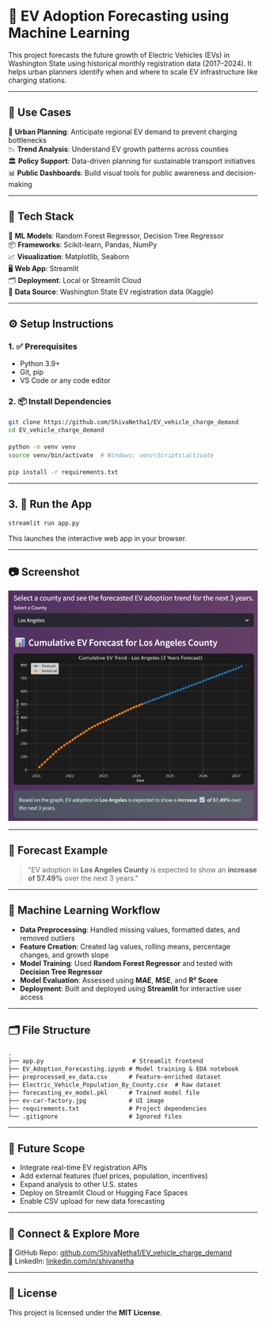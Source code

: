 # 🔮 EV Adoption Forecasting using Machine Learning

This project forecasts the future growth of Electric Vehicles (EVs) in Washington State using historical monthly registration data (2017–2024). It helps urban planners identify when and where to scale EV infrastructure like charging stations.

---

## 📌 Use Cases

🚗 **Urban Planning**: Anticipate regional EV demand to prevent charging bottlenecks  
📉 **Trend Analysis**: Understand EV growth patterns across counties  
🏛️ **Policy Support**: Data-driven planning for sustainable transport initiatives  
📊 **Public Dashboards**: Build visual tools for public awareness and decision-making  

---

## 🧰 Tech Stack

🧠 **ML Models**: Random Forest Regressor, Decision Tree Regressor  
📦 **Frameworks**: Scikit-learn, Pandas, NumPy  
📈 **Visualization**: Matplotlib, Seaborn  
🖥️ **Web App**: Streamlit  
🗂️ **Deployment**: Local or Streamlit Cloud  
📁 **Data Source**: Washington State EV registration data (Kaggle)

---

## ⚙️ Setup Instructions

### 1. ✅ Prerequisites

- Python 3.9+
- Git, pip
- VS Code or any code editor

### 2. 📦 Install Dependencies

```bash
git clone https://github.com/ShivaNetha1/EV_vehicle_charge_demand
cd EV_vehicle_charge_demand

python -m venv venv
source venv/bin/activate  # Windows: venv\Scripts\activate

pip install -r requirements.txt
```

---

## 3. 🚀 Run the App

```bash
streamlit run app.py
```

This launches the interactive web app in your browser.

---

## 📷 Screenshot

![Working Screenshot](image.png)

---

## 🔮 Forecast Example

> "EV adoption in **Los Angeles County** is expected to show an **increase of 57.49%** over the next 3 years."

---

## 🧠 Machine Learning Workflow

- **Data Preprocessing**: Handled missing values, formatted dates, and removed outliers  
- **Feature Creation**: Created lag values, rolling means, percentage changes, and growth slope  
- **Model Training**: Used **Random Forest Regressor** and tested with **Decision Tree Regressor**  
- **Model Evaluation**: Assessed using **MAE**, **MSE**, and **R² Score**  
- **Deployment**: Built and deployed using **Streamlit** for interactive user access

---

## 🗂️ File Structure

```
.
├── app.py                         # Streamlit frontend
├── EV_Adoption_Forecasting.ipynb # Model training & EDA notebook
├── preprocessed_ev_data.csv      # Feature-enriched dataset
├── Electric_Vehicle_Population_By_County.csv  # Raw dataset
├── forecasting_ev_model.pkl      # Trained model file
├── ev-car-factory.jpg            # UI image
├── requirements.txt              # Project dependencies
└── .gitignore                    # Ignored files
```

---

## 🚀 Future Scope

- Integrate real-time EV registration APIs  
- Add external features (fuel prices, population, incentives)  
- Expand analysis to other U.S. states  
- Deploy on Streamlit Cloud or Hugging Face Spaces  
- Enable CSV upload for new data forecasting

---

## 🔗 Connect & Explore More

📁 GitHub Repo: [github.com/ShivaNetha1/EV_vehicle_charge_demand](https://github.com/ShivaNetha1/EV_vehicle_charge_demand)  
💼 LinkedIn: [linkedin.com/in/shivanetha](https://www.linkedin.com/in/shiva-pandala-243914229/)

---

## 📄 License

This project is licensed under the **MIT License**.
